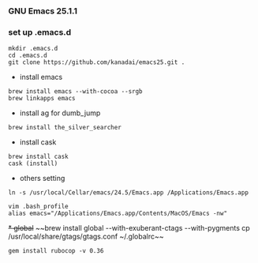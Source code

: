 ### GNU Emacs 25.1.1

### set up .emacs.d
```
mkdir .emacs.d
cd .emacs.d
git clone https://github.com/kanadai/emacs25.git .
```

* install emacs
```
brew install emacs --with-cocoa --srgb
brew linkapps emacs
```

* install ag for dumb_jump
```
brew install the_silver_searcher
```

* install cask
```
brew install cask
cask (install)
```

* others setting
```
ln -s /usr/local/Cellar/emacs/24.5/Emacs.app /Applications/Emacs.app

vim .bash_profile
alias emacs="/Applications/Emacs.app/Contents/MacOS/Emacs -nw"
```

~~* global~~
~~brew install global --with-exuberant-ctags --with-pygments
cp /usr/local/share/gtags/gtags.conf ~/.globalrc~~

```
gem install rubocop -v 0.36 
```
